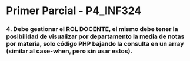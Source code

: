 # Primer Parcial - P4_INF324
### 4.       Debe gestionar el ROL DOCENTE, el mismo debe tener la posibilidad de visualizar por departamento la media de notas por materia, solo código PHP bajando la consulta en un array (similar al case-when, pero sin usar estos).
